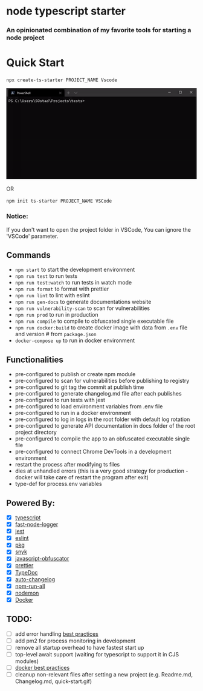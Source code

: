 # node typescript starter

### An opinionated combination of my favorite tools for starting a node project

# Quick Start

`npx create-ts-starter PROJECT_NAME Vscode`

![](quick-start.gif)

OR

`npm init ts-starter PROJECT_NAME VSCode`

### Notice:

If you don't want to open the project folder in VSCode, You can ignore the 'VSCode' parameter.

## Commands

- `npm start` to start the development environment
- `npm run test` to run tests
- `npm run test:watch` to run tests in watch mode
- `npm run format` to format with prettier
- `npm run lint` to lint with eslint
- `npm run gen-docs` to generate documentations website
- `npm run vulnerability-scan` to scan for vulnerabilities
- `npm run prod` to run in production
- `npm run compile` to compile to obfuscated single executable file
- `npm run docker:build` to create docker image with data from `.env` file and version # from `package.json`
- `docker-compose up` to run in docker environment

## Functionalities

- pre-configured to publish or create npm module
- pre-configured to scan for vulnerabilities before publishing to registry
- pre-configured to git tag the commit at publish time
- pre-configured to generate changelog.md file after each publishes
- pre-configured to run tests with jest
- pre-configured to load environment variables from .env file
- pre-configured to run in a docker environment
- pre-configured to log in logs in the root folder with default log rotation
- pre-configured to generate API documentation in docs folder of the root project directory
- pre-configured to compile the app to an obfuscated executable single file
- pre-configured to connect Chrome DevTools in a development environment
- restart the process after modifying ts files
- dies at unhandled errors (this is a very good strategy for production - docker will take care of restart the program after exit)
- type-def for process.env variables

## Powered By:

- [x] [typescript](https://github.com/Microsoft/TypeScript)
- [x] [fast-node-logger](https://github.com/saostad/fast-node-logger)
- [x] [jest](https://github.com/facebook/jest)
- [x] [eslint](https://github.com/eslint/eslint)
- [x] [pkg](https://www.npmjs.com/package/pkg)
- [x] [snyk](https://www.npmjs.com/package/snyk)
- [x] [javascript-obfuscator](https://github.com/javascript-obfuscator/javascript-obfuscator)
- [x] [prettier](https://github.com/prettier/prettier)
- [x] [TypeDoc](https://github.com/TypeStrong/TypeDoc)
- [x] [auto-changelog](https://www.npmjs.com/package/auto-changelog)
- [x] [npm-run-all](https://github.com/mysticatea/npm-run-all)
- [x] [nodemon](https://github.com/remy/nodemon)
- [x] [Docker](https://www.docker.com/)

## TODO:

- [ ] add error handling [best practices](https://www.youtube.com/watch?v=62ZRPJkHOX0&list=WL&index=10&t=0s)
- [ ] add pm2 for process monitoring in development
- [ ] remove all startup overhead to have fastest start up
- [ ] top-level await support (waiting for typescript to support it in CJS modules)
- [ ] [docker best practices](https://dev.to/nodepractices/docker-best-practices-with-node-js-4ln4)
- [ ] cleanup non-relevant files after setting a new project (e.g. Readme.md, Changelog.md, quick-start.gif)
